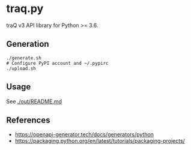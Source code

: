 # traq.py

traQ v3 API library for Python >= 3.6.

## Generation

```shell
./generate.sh
# Configure PyPI account and ~/.pypirc
./upload.sh
```

## Usage

See [./out/README.md](./out/README.md)

## References

- https://openapi-generator.tech/docs/generators/python
- https://packaging.python.org/en/latest/tutorials/packaging-projects/
